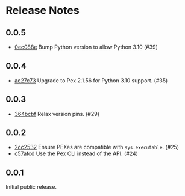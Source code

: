 # Release Notes

## 0.0.5

+ [0ec088e](https://github.com/pantsbuild/pants-jupyter-plugin/commit/0ec088e) Bump Python version to allow Python 3.10 (#39)

## 0.0.4

+ [ae27c73](https://github.com/pantsbuild/pants-jupyter-plugin/commit/ae27c73) Upgrade to Pex 2.1.56 for Python 3.10 support. (#35)

## 0.0.3

+ [364bcbf](https://github.com/pantsbuild/pants-jupyter-plugin/commit/364bcbf) Relax version pins. (#29)

## 0.0.2

+ [2cc2532](https://github.com/pantsbuild/pants-jupyter-plugin/commit/2cc2532) Ensure PEXes are compatible with `sys.executable`. (#25)
+ [c57afcd](https://github.com/pantsbuild/pants-jupyter-plugin/commit/c57afcd) Use the Pex CLI instead of the API. (#24)

## 0.0.1

Initial public release.


